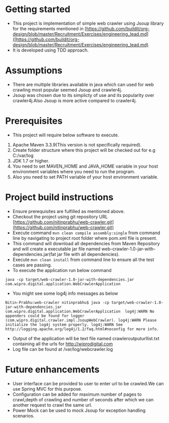 # Getting started

* This project is implementation of simple web crawler using Jsoup library for the requirements mentioned in [https://github.com/buildit/org-design/blob/master/Recruitment/Exercises/engineering_lead.md]([https://github.com/buildit/org-design/blob/master/Recruitment/Exercises/engineering_lead.md)
* It is developed using TDD approach.

# Assumptions
* There are multiple libraries available in java which can used for web crawling most popular seemed Jsoup and crawler4j.
* Jsoup was chosen due to its simplicty of use and its popularity over crawler4j.Also Jsoup is more active compared to crawler4j.

# Prerequisites
* This project will require below software to execute.
1. Apache Maven 3.3.9(This version is not specifically required).
2. Create folder structure where this project will be checked out for  e.g C:/var/log
3. JDK 1.7 or higher.
4. You need to set MAVEN_HOME and JAVA_HOME variable in your host environment variables where you need to run the program.
5. Also you need to set PATH variable of your host environment variable.

# Project build instructions
* Ensure prerequisites are fulfilled as mentioned above.
* Checkout the project using git repository URL [https://github.com/nitinprabhu/web-crawler.git](https://github.com/nitinprabhu/web-crawler.git)
* Execute command `mvn clean compile assembly:single` from command line by navigating to project root folder where pom.xml file is present.
* This command will download all dependencies from Maven Repository and will create a executable jar file named web-crawler-1.0-jar-with-dependencies.jar(fat jar file with all dependencies).
* Execute `mvn clean install` from command line to ensure all the test cases are passing.
* To execute the application run below command

`java -cp target/web-crawler-1.0-jar-with-dependencies.jar  com.wipro.digital.application.WebCrawlerApplication`

* You might see some log4j info messages as below

`Nitin-Prabhu:web-crawler nitinprabhu$ java -cp target/web-crawler-1.0-jar-with-dependencies.jar  com.wipro.digital.application.WebCrawlerApplication 
log4j:WARN No appenders could be found for logger (com.wipro.digital.crawler.impl.JsoupWebCrawler).
log4j:WARN Please initialize the log4j system properly.
log4j:WARN See http://logging.apache.org/log4j/1.2/faq.html#noconfig for more info.`

* Output of the application will be text file named crawleroutputurllist.txt containing all the urls for http://wiprodigital.com
* Log file can be found at /var/log/webcrawler.log

# Future enhancements
* User interface can be provided to user to enter url to be crawled.We can use Spring MVC for this purpose.
* Configuration can be added for maximum number of pages to crawl,depth of crawling and number of seconds after which we can another request to crawl the same url.
* Power Mock can be used to mock Jsoup for exception handling scenarios.
